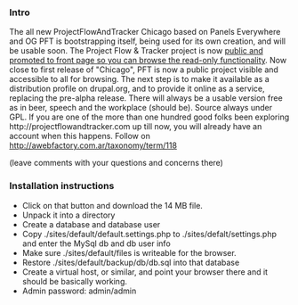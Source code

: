 <h3>Intro</h3>
The all new ProjectFlowAndTracker Chicago based on Panels Everywhere and OG
PFT is bootstrapping itself, being used for its own creation, and will be usable soon.
The Project Flow & Tracker project is now <a href="http://staging.projectflowandtracker.com/">public and promoted to front page so you can browse the read-only functionality</a>. Now close to first release of "Chicago", PFT is now a public project visible and accessible to all for browsing.
The next step is to make it available as a distribution profile on drupal.org, and to provide it online as a service, replacing the pre-alpha release. There will always be a usable version free as in beer, speech and the workplace (should be). Source always under GPL.
If you are one of the more than one hundred good folks been exploring http://projectflowandtracker.com up till now, you will already have an account when this happens.
Follow on <a href="http://awebfactory.com.ar/taxonomy/term/118">http://awebfactory.com.ar/taxonomy/term/118</a>

(leave comments with your questions and concerns there)

<h3>Installation instructions</h3>

* Click on that button and download the 14 MB file.
* Unpack it into a directory
* Create a database and database user
* Copy ./sites/default/default.settings.php to ./sites/defalt/settings.php and enter the MySql db and db user info
* Make sure ./sites/default/files is writeable for the browser.
* Restore ./sites/default/backup/db/db.sql into that database
* Create a virtual host, or similar, and point your browser there and it should be basically working.
* Admin password: admin/admin
